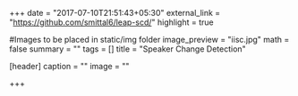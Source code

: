 +++
date = "2017-07-10T21:51:43+05:30"
external_link = "https://github.com/smittal6/leap-scd/"
highlight = true

#Images to be placed in static/img folder
image_preview = "iisc.jpg"
math = false
summary = ""
tags = []
title = "Speaker Change Detection"

[header]
  caption = ""
  image = ""

+++

